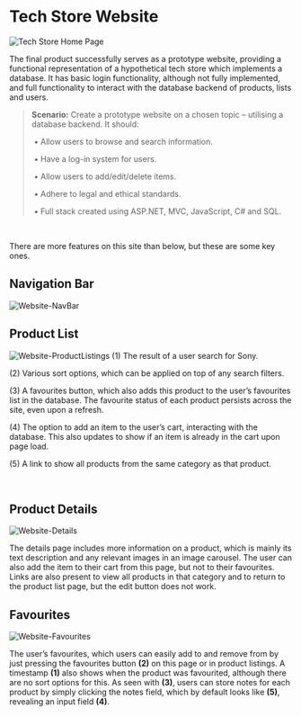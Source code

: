 # Tech Store Website

![Tech Store Home Page](https://github.com/EC-CM/WebStore/assets/114674192/85a78a9e-0dff-4d35-bb82-f32d88618ccd)

The final product successfully serves as a prototype website, providing a functional representation of a hypothetical tech store which implements a database. It has basic login functionality, although not fully implemented, and full functionality to interact with the database backend of products, lists and users. 

>**Scenario:** Create a prototype website on a chosen topic – utilising a database backend. It should:
>
>​      • Allow users to browse and search information.
>
>​      •	Have a log-in system for users.
>
>​      •	Allow users to add/edit/delete items.
>
>​      •	Adhere to legal and ethical standards.
>
>​      •	Full stack created using ASP.NET, MVC, JavaScript, C# and SQL.

&nbsp;

There are more features on this site than below, but these are some key ones.


## Navigation Bar
![Website-NavBar](https://github.com/EC-CM/WebStore/assets/114674192/ae2511c6-d30c-4542-bc5f-e750f5e0632b)

## Product List
![Website-ProductListings](https://github.com/EC-CM/WebStore/assets/114674192/8e1359b3-e510-40c1-8063-9e247c4322af)
  (1) The result of a user search for Sony.
  
  (2) Various sort options, which can be applied on top of any search filters.
   
  (3) A favourites button, which also adds this product to the user’s favourites list in the database. The favourite status of each product persists across the site, even upon a refresh.
   
  (4) The option to add an item to the user’s cart, interacting with the database. This also updates to show if an item is already in the cart upon page load.
   
  (5) A link to show all products from the same category as that product.

&nbsp;

## Product Details
![Website-Details](https://github.com/EC-CM/WebStore/assets/114674192/0c218d98-b317-41ae-9aab-32d9f2a5597e)

The details page includes more information on a product, which is mainly its text description and any relevant images in an image carousel. The user can also add the item to their cart from this page, but not to their favourites. Links are also present to view all products in that category and to return to the product list page, but the edit button does not work.

## Favourites
![Website-Favourites](https://github.com/EC-CM/WebStore/assets/114674192/f7879d3b-d50f-4f4d-926c-134dc564490c)

The user’s favourites, which users can easily add to and remove from by just pressing the favourites button **(2)** on this page or in product listings. A timestamp **(1)** also shows when the product was favourited, although there are no sort options for this. As seen with **(3)**, users can store notes for each product by simply clicking the notes field, which by default looks like **(5)**, revealing an input field **(4)**.
